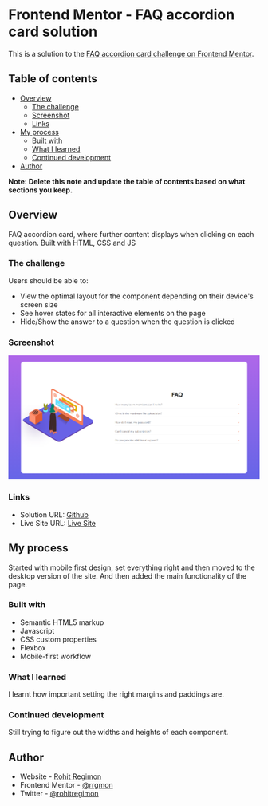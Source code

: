 # Frontend Mentor - FAQ accordion card solution

This is a solution to the [FAQ accordion card challenge on Frontend Mentor](https://www.frontendmentor.io/challenges/faq-accordion-card-XlyjD0Oam).

## Table of contents

- [Overview](#overview)
  - [The challenge](#the-challenge)
  - [Screenshot](#screenshot)
  - [Links](#links)
- [My process](#my-process)
  - [Built with](#built-with)
  - [What I learned](#what-i-learned)
  - [Continued development](#continued-development)
- [Author](#author)

**Note: Delete this note and update the table of contents based on what sections you keep.**

## Overview

FAQ accordion card, where further content displays when clicking on each question. Built with HTML, CSS and JS

### The challenge

Users should be able to:

- View the optimal layout for the component depending on their device's screen size
- See hover states for all interactive elements on the page
- Hide/Show the answer to a question when the question is clicked

### Screenshot

![](./images/Screenshot.png)

### Links

- Solution URL: [Github](https://github.com/rrgmon/frontendmentor-challenge-newbie-4)
- Live Site URL: [Live Site](https://rrgmon.dev/frontendmentor-challenge-newbie-4/)

## My process

Started with mobile first design, set everything right and then moved to the desktop version of the site. And then added the main functionality of the page.

### Built with

- Semantic HTML5 markup
- Javascript
- CSS custom properties
- Flexbox
- Mobile-first workflow

### What I learned

I learnt how important setting the right margins and paddings are.

### Continued development

Still trying to figure out the widths and heights of each component.

## Author

- Website - [Rohit Regimon](https://rrgmon.dev)
- Frontend Mentor - [@rrgmon](https://www.frontendmentor.io/profile/rrgmon)
- Twitter - [@rohitregimon](https://www.twitter.com/rohitregimon)

